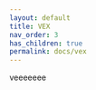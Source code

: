 ```yaml
---
layout: default
title: VEX
nav_order: 3
has_children: true
permalink: docs/vex
---
```






veeeeeee
